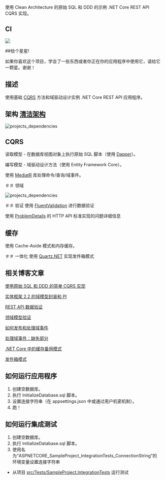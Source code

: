 使用 Clean Architecture 的原始 SQL 和 DDD 的示例 .NET Core REST API CQRS 实现。

## CI

![](https://github.com/kgrzybek/sample-dotnet-core-cqrs-api/workflows/Build%20Pipeline/badge.svg)

##给个星星!

如果你喜欢这个项目，学会了一些东西或者你正在你的应用程序中使用它，请给它一颗星。谢谢！

## 描述
使用基础 [CQRS](https://docs.microsoft.com/en-us/azure/architecture/guide/architecture-styles/cqrs) 方法和域驱动设计实例 .NET Core REST API 应用程序。

## 架构 [清洁架构](http://blog.cleancoder.com/uncle-bob/2012/08/13/the-clean-architecture.html)

![projects_dependencies](docs/clean_architecture.jpg)

## CQRS

读取模型 - 在数据库视图对象上执行原始 SQL 脚本（使用 [Dapper](https://github.com/StackExchange/Dapper)）。

编写模型 - 域驱动设计方法（使用 Entity Framework Core）。

使用 [MediatR](https://github.com/jbogard/MediatR) 库处理命令/查询/域事件。

＃＃ 领域

![projects_dependencies](docs/domain_model_diagram.png)

＃＃ 验证
使用 [FluentValidation](https://github.com/JeremySkinner/FluentValidation) 进行数据验证

使用 [ProblemDetails](https://github.com/khellang/Middleware/tree/master/src/ProblemDetails) 的 HTTP API 标准实现的问题详细信息

## 缓存
使用 Cache-Aside 模式和内存缓存。

＃＃ 一体化
使用 [Quartz.NET](https://github.com/quartznet/quartznet) 实现发件箱模式

## 相关博客文章

[使用原始 SQL 和 DDD 的简单 CQRS 实现](http://www.kamilgrzybek.com/design/simple-cqrs-implementation-with-raw-sql-and-ddd/)

[实体框架 2.2 的域模型封装和 PI](http://www.kamilgrzybek.com/design/domain-model-encapsulation-and-pi-with-entity-framework-2-2/)

[REST API 数据验证](http://www.kamilgrzybek.com/design/rest-api-data-validation/)

[领域模型验证](http://www.kamilgrzybek.com/design/domain-model-validation/)

[如何发布和处理域事件](http://www.kamilgrzybek.com/design/how-to-publish-and-handle-domain-events/)

[处理域事件：缺失部分](http://www.kamilgrzybek.com/design/handling-domain-events-missing-part/)

[.NET Core 中的缓存备用模式](http://www.kamilgrzybek.com/design/cache-aside-pattern-in-net-core/)

[发件箱模式](http://www.kamilgrzybek.com/design/the-outbox-pattern/)

## 如何运行应用程序
1. 创建空数据库。
2. 执行 InitializeDatabase.sql 脚本。
2. 设置连接字符串（在 appsettings.json 中或通过用户机密机制）。
3. 跑！

## 如何运行集成测试
1. 创建空数据库。
2. 执行 InitializeDatabase.sql 脚本。
3. 使用名为“ASPNETCORE_SampleProject_IntegrationTests_ConnectionString”的环境变量设置连接字符串
- 从项目 [src/Tests/SampleProject.IntegrationTests](src/Tests/SampleProject.IntegrationTests) 运行测试
